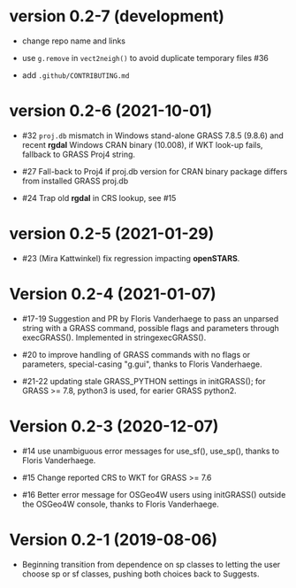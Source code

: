 # version 0.2-7 (development)

* change repo name and links

* use `g.remove` in `vect2neigh()` to avoid duplicate temporary files #36

* add `.github/CONTRIBUTING.md`

# version 0.2-6 (2021-10-01)

* #32 `proj.db` mismatch in Windows stand-alone GRASS 7.8.5 (9.8.6) and recent **rgdal** Windows CRAN binary (10.008), if WKT look-up fails, fallback to GRASS Proj4 string.

* #27 Fall-back to Proj4 if proj.db version for CRAN binary package differs from installed GRASS proj.db

* #24 Trap old **rgdal** in CRS lookup, see #15

# version 0.2-5 (2021-01-29)

* #23 (Mira Kattwinkel) fix regression impacting **openSTARS**.

# Version 0.2-4 (2021-01-07)

* #17-19 Suggestion and PR by Floris Vanderhaege to pass an unparsed string with a GRASS command, possible flags and parameters through execGRASS(). Implemented in stringexecGRASS().

* #20 to improve handling of GRASS commands with no flags or parameters, special-casing "g.gui", thanks to Floris Vanderhaege.

* #21-22 updating stale GRASS_PYTHON settings in initGRASS(); for GRASS >= 7.8, python3 is used, for earier GRASS python2.


# Version 0.2-3 (2020-12-07)

* #14 use unambiguous error messages for use_sf(), use_sp(), thanks to Floris Vanderhaege.

* #15 Change reported CRS to WKT for GRASS >= 7.6

* #16 Better error message for OSGeo4W users using initGRASS() outside the OSGeo4W console, thanks to Floris Vanderhaege.


# Version 0.2-1 (2019-08-06)

* Beginning transition from dependence on sp classes to letting the user choose sp or sf classes, pushing both choices back to Suggests.
